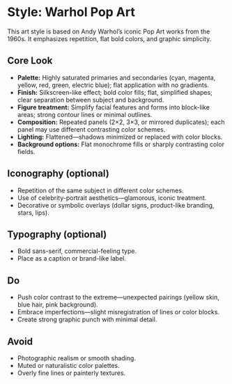 # Style: Warhol Pop Art

This art style is based on Andy Warhol’s iconic Pop Art works from the 1960s. It emphasizes repetition, flat bold colors, and graphic simplicity.

## Core Look
- **Palette:** Highly saturated primaries and secondaries (cyan, magenta, yellow, red, green, electric blue); flat application with no gradients.
- **Finish:** Silkscreen-like effect; bold color fills; flat, simplified shapes; clear separation between subject and background.
- **Figure treatment:** Simplify facial features and forms into block-like areas; strong contour lines or minimal outlines.
- **Composition:** Repeated panels (2×2, 3×3, or mirrored duplicates); each panel may use different contrasting color schemes.
- **Lighting:** Flattened—shadows minimized or replaced with color blocks.
- **Background options:** Flat monochrome fills or sharply contrasting color fields.

## Iconography (optional)
- Repetition of the same subject in different color schemes.
- Use of celebrity-portrait aesthetics—glamorous, iconic treatment.
- Decorative or symbolic overlays (dollar signs, product-like branding, stars, lips).

## Typography (optional)
- Bold sans-serif, commercial-feeling type.
- Place as a caption or brand-like label.

## Do
- Push color contrast to the extreme—unexpected pairings (yellow skin, blue hair, pink background).
- Embrace imperfections—slight misregistration of lines or color blocks.
- Create strong graphic punch with minimal detail.

## Avoid
- Photographic realism or smooth shading.
- Muted or naturalistic color palettes.
- Overly fine lines or painterly textures.
